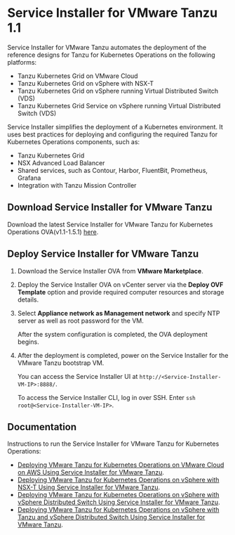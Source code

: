 # Service Installer for VMware Tanzu 1.1

Service Installer for VMware Tanzu automates the deployment of the reference designs for Tanzu for Kubernetes Operations on the following platforms:

- Tanzu Kubernetes Grid on VMware Cloud
- Tanzu Kubernetes Grid on vSphere with NSX-T
- Tanzu Kubernetes Grid on vSphere running Virtual Distributed Switch (VDS)
- Tanzu Kubernetes Grid Service on vSphere running Virtual Distributed Switch (VDS)

Service Installer simplifies the deployment of a Kubernetes environment. It uses best practices for deploying and configuring the required Tanzu for Kubernetes Operations components, such as:
- Tanzu Kubernetes Grid
- NSX Advanced Load Balancer
- Shared services, such as Contour, Harbor, FluentBit, Prometheus, Grafana
- Integration with Tanzu Mission Controller

## Download Service Installer for VMware Tanzu
Download the latest Service Installer for VMware Tanzu for Kubernetes Operations OVA(v1.1-1.5.1) [here](http://build-squid.eng.vmware.com/build/mts/release/bora-19543941/publish/service-installer-for-VMware-Tanzu-1.1.0.30-19543941_OVF10.ova).

## Deploy Service Installer for VMware Tanzu
1. Download the Service Installer OVA from **VMware Marketplace**.
2. Deploy the Service Installer OVA on vCenter server via the **Deploy OVF Template** option and provide required computer resources and storage details.
3. Select **Appliance network as Management network** and specify NTP server as well as root password for the VM.

   After the system configuration is completed, the OVA deployment begins.

4. After the deployment is completed, power on the Service Installer for the VMware Tanzu bootstrap VM.

   You can access the Service Installer UI at `http://<Service-Installer-VM-IP>:8888/`.

   To access the Service Installer CLI, log in over SSH. Enter `ssh root@<Service-Installer-VM-IP>`.

## Documentation
<!-- - What's new in this release: [What's New](./WhatsNew.md)./-->
Instructions to run the Service Installer for VMware Tanzu for Kubernetes Operations:

- [Deploying VMware Tanzu for Kubernetes Operations on VMware Cloud on AWS Using Service Installer for VMware Tanzu](./VMware%20Cloud%20on%20AWS%20-%20VMC/TKOonVMConAWS.md).
- [Deploying VMware Tanzu for Kubernetes Operations on vSphere with NSX-T Using Service Installer for VMware Tanzu](./vSphere%20-%20Backed%20by%20NSX-T/tkoVsphereNSXT.md).
- [Deploying VMware Tanzu for Kubernetes Operations on vSphere with vSphere Distributed Switch Using Service Installer for VMware Tanzu](./vSphere%20-%20Backed%20by%20VDS/TKGm/TKOonVsphereVDStkg.md).
- [Deploying VMware Tanzu for Kubernetes Operations on vSphere with Tanzu and vSphere Distributed Switch Using Service Installer for VMware Tanzu](./vSphere%20-%20Backed%20by%20VDS/TKGs/TKOonVsphereVDStkgs.md).
